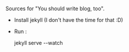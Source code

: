 Sources for "You should write blog, too".

* Install jekyll (I don't have the time for that :D)

* Run :

    jekyll serve --watch
